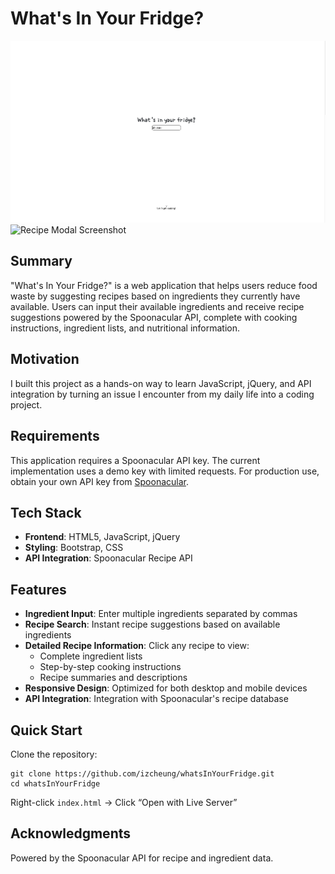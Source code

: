 # What's In Your Fridge?

![What's In Your Fridge Screenshot](./screenshots/frontpage.png)
![Recipe Modal Screenshot](./screenshots/results.png)

## Summary

"What's In Your Fridge?" is a web application that helps users reduce food waste by suggesting recipes based on ingredients they currently have available. Users can input their available ingredients and receive recipe suggestions powered by the Spoonacular API, complete with cooking instructions, ingredient lists, and nutritional information.

## Motivation

I built this project as a hands-on way to learn JavaScript, jQuery, and API integration by turning an issue I encounter from my daily life into a coding project.

## Requirements

This application requires a Spoonacular API key. The current implementation uses a demo key with limited requests. For production use, obtain your own API key from [Spoonacular](https://spoonacular.com/food-api).

## Tech Stack

- **Frontend**: HTML5, JavaScript, jQuery
- **Styling**: Bootstrap, CSS
- **API Integration**: Spoonacular Recipe API

## Features

- **Ingredient Input**: Enter multiple ingredients separated by commas
- **Recipe Search**: Instant recipe suggestions based on available ingredients
- **Detailed Recipe Information**: Click any recipe to view:
  - Complete ingredient lists
  - Step-by-step cooking instructions
  - Recipe summaries and descriptions
- **Responsive Design**: Optimized for both desktop and mobile devices
- **API Integration**: Integration with Spoonacular's recipe database

## Quick Start

Clone the repository:

```
git clone https://github.com/izcheung/whatsInYourFridge.git
cd whatsInYourFridge
```

Right-click `index.html` → Click “Open with Live Server”

## Acknowledgments

Powered by the Spoonacular API for recipe and ingredient data.

